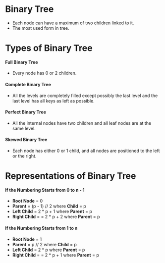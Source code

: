 # Binary Tree
- Each node can have a maximum of two children linked to it.
- The most used form in tree.

# Types of Binary Tree

#### Full Binary Tree
- Every node has 0 or 2 children.

#### Complete Binary Tree
- All the levels are completely filled except possibly the last level and the last level has all keys as left as possible.

#### Perfect Binary Tree
- All the internal nodes have two children and all leaf nodes are at the same level. 

#### Skewed Binary Tree
- Each node has either 0 or 1 child, and all nodes are positioned to the left or the right.
 
# Representations of Binary Tree

#### If the Numbering Starts from 0 to n - 1 
- **Root Node** = 0
- **Parent** = (p - 1) // 2 where **Child** = p
- **Left Child** = 2 * p + 1 where **Parent** = p
- **Right Child** = = 2 * p + 2 where **Parent** = p

#### If the Numbering Starts from 1 to n 
- **Root Node** = 1
- **Parent** = p // 2 where **Child** = p
- **Left Child** = 2 * p where **Parent** = p
- **Right Child** = = 2 * p + 1 where **Parent** = p
